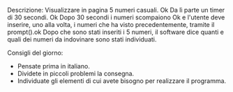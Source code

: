 Descrizione:
Visualizzare in pagina 5 numeri casuali. Ok
Da lì parte un timer di 30 secondi. Ok
Dopo 30 secondi i numeri scompaiono Ok
 e l'utente deve inserire, uno alla volta, i numeri che ha visto precedentemente, tramite il prompt().ok
Dopo che sono stati inseriti i 5 numeri, il software dice quanti e quali dei numeri da indovinare sono stati individuati.


Consigli del giorno:
* Pensate prima in italiano.
* Dividete in piccoli problemi la consegna.
* Individuate gli elementi di cui avete bisogno per realizzare il programma.
